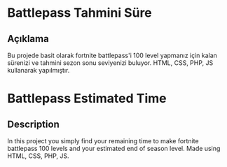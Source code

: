 **Battlepass Tahmini Süre**
=======================

**Açıklama**
--------

Bu projede basit olarak fortnite battlepass'i 100 level yapmanız için kalan sürenizi ve tahmini sezon sonu seviyenizi buluyor. HTML, CSS, PHP, JS kullanarak yapılmıştır.

**Battlepass Estimated Time**
=======================

**Description**
--------

In this project you simply find your remaining time to make fortnite battlepass 100 levels and your estimated end of season level. Made using HTML, CSS, PHP, JS.
